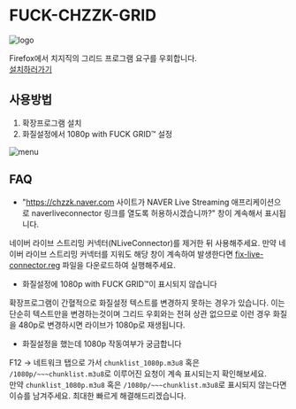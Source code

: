 # FUCK-CHZZK-GRID

![logo](https://github.com/bass9030/FUCK-CHZZK-GRID/blob/master/icon.png?raw=true)

Firefox에서 치지직의 그리드 프로그램 요구를 우회합니다.<br/>
[설치하러가기](https://addons.mozilla.org/ko/firefox/addon/fuck-chzzk-grid/)

## 사용방법

1. 확장프로그램 설치
2. 화질설정에서 1080p with FUCK GRID™ 설정

![menu](https://github.com/bass9030/FUCK-CHZZK-GRID/blob/master/images/resolution-select.png?raw=true)

## FAQ

-   "https://chzzk.naver.com 사이트가 NAVER Live Streaming 애프리케이션으로 naverliveconnector 링크를 열도록 허용하시겠습니까?" 창이 계속해서 표시됩니다.

네이버 라이브 스트리밍 커넥터(NLiveConnector)를 제거한 뒤 사용해주세요. 만약 네이버 라이브 스트리밍 커넥터를 지워도 해당 창이 계속하여 발생한다면 [fix-live-connector.reg](https://github.com/bass9030/FUCK-CHZZK-GRID/blob/master/reg/fix-live-connector.reg) 파일을 다운로드하여 실행해주세요.

-   화질설정에 1080p with FUCK GRID™이 표시되지 않습니다

확장프로그램이 간혈적으로 화질설정 텍스트를 변경하지 못하는 경우가 있습니다. 이는 단순히 텍스트만을 변경하는것이며 그리드 우회와는 전혀 상관 없으므로 이런 경우 화질을 480p로 변경하시면 라이브가 1080p로 재생됩니다.

-   화질설정을 했는데 1080p 작동여부가 궁금합니다

F12 -> 네트워크 탭으로 가서 `chunklist_1080p.m3u8` 혹은 `/1080p/~~~chunklist.m3u8`로 이루어진 요청이 계속 표시되는지 확인해보세요.<br/>
만약 `chunklist_1080p.m3u8` 혹은 `/1080p/~~~chunklist.m3u8`로 표시되지 않는다면 이슈를 남겨주세요. 최대한 빠르게 해결해드리겠습니다.

